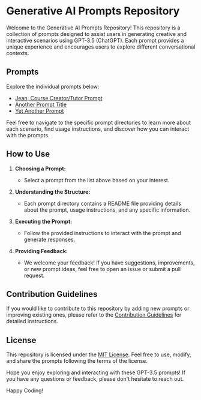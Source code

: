 # Generative AI Prompts Repository

Welcome to the Generative AI Prompts Repository! This repository is a collection of prompts designed to assist users in generating creative and interactive scenarios using GPT-3.5 (ChatGPT). Each prompt provides a unique experience and encourages users to explore different conversational contexts.

## Prompts

Explore the individual prompts below:

* [Jean, Course Creator/Tutor Prompt](./jean-course-creator-tutor/README.md)
* [Another Prompt Title](./another-prompt-title/README.md)
* [Yet Another Prompt](./yet-another-prompt/README.md)

Feel free to navigate to the specific prompt directories to learn more about each scenario, find usage instructions, and discover how you can interact with the prompts.

## How to Use

1. **Choosing a Prompt:**
   - Select a prompt from the list above based on your interest.

2. **Understanding the Structure:**
   - Each prompt directory contains a README file providing details about the prompt, usage instructions, and any specific information.

3. **Executing the Prompt:**
   - Follow the provided instructions to interact with the prompt and generate responses.

4. **Providing Feedback:**
   - We welcome your feedback! If you have suggestions, improvements, or new prompt ideas, feel free to open an issue or submit a pull request.

## Contribution Guidelines

If you would like to contribute to this repository by adding new prompts or improving existing ones, please refer to the [Contribution Guidelines](./CONTRIBUTING.md) for detailed instructions.

## License

This repository is licensed under the [MIT License](./LICENSE). Feel free to use, modify, and share the prompts following the terms of the license.

Hope you enjoy exploring and interacting with these GPT-3.5 prompts! If you have any questions or feedback, please don't hesitate to reach out.

Happy Coding!
